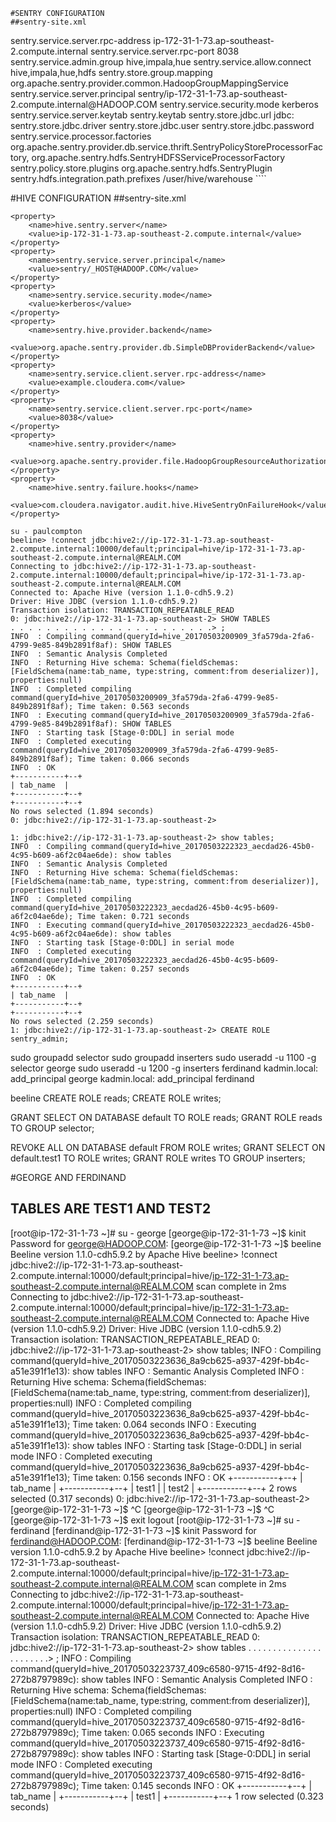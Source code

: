 ```
#SENTRY CONFIGURATION
##sentry-site.xml
```
<property>
    <name>sentry.service.server.rpc-address</name>
    <value>ip-172-31-1-73.ap-southeast-2.compute.internal</value>
</property>
  <property>
    <name>sentry.service.server.rpc-port</name>
    <value>8038</value>
</property>
<property>
    <name>sentry.service.admin.group</name>
    <value>hive,impala,hue</value>
</property>
<property>
    <name>sentry.service.allow.connect</name>
    <value>hive,impala,hue,hdfs</value>
</property>
<property>
    <name>sentry.store.group.mapping</name>
    <value>org.apache.sentry.provider.common.HadoopGroupMappingService</value>
</property>
<property>
    <name>sentry.service.server.principal</name>
    <value>sentry/ip-172-31-1-73.ap-southeast-2.compute.internal@HADOOP.COM</value>
</property>
<property>
    <name>sentry.service.security.mode</name>
    <value>kerberos</value>
</property>
<property>
    <name>sentry.service.server.keytab</name>
    <value>sentry.keytab</value>
</property>
<property>
    <name>sentry.store.jdbc.url</name>
    <value>jdbc:<JDBC connection URL for backend database></value>
</property>
<property>
    <name>sentry.store.jdbc.driver</name>
    <value><JDBC Driver class for backend database></value>
</property>
<property>
    <name>sentry.store.jdbc.user</name>
    <value><User ID for backend database user></value>
</property>
<property>
    <name>sentry.store.jdbc.password</name>
    <value><Password for backend database user></value>
</property>
<property>
    <name>sentry.service.processor.factories</name>
    <value>org.apache.sentry.provider.db.service.thrift.SentryPolicyStoreProcessorFactory, 
             org.apache.sentry.hdfs.SentryHDFSServiceProcessorFactory</value>
</property>
<property>
    <name>sentry.policy.store.plugins</name>
    <value>org.apache.sentry.hdfs.SentryPlugin</value>
</property>
<property>
    <name>sentry.hdfs.integration.path.prefixes</name>
    <value>/user/hive/warehouse</value>
</property>
````

#HIVE CONFIGURATION
##sentry-site.xml
```
<property>
    <name>hive.sentry.server</name>
    <value>ip-172-31-1-73.ap-southeast-2.compute.internal</value>
</property>
<property>
    <name>sentry.service.server.principal</name>
    <value>sentry/_HOST@HADOOP.COM</value>
</property>
<property>
    <name>sentry.service.security.mode</name>
    <value>kerberos</value>
</property>
<property>
    <name>sentry.hive.provider.backend</name>
    <value>org.apache.sentry.provider.db.SimpleDBProviderBackend</value>
</property>
<property>
    <name>sentry.service.client.server.rpc-address</name>
    <value>example.cloudera.com</value>
</property>
<property>
    <name>sentry.service.client.server.rpc-port</name>
    <value>8038</value>
</property>
<property>
    <name>hive.sentry.provider</name>
    <value>org.apache.sentry.provider.file.HadoopGroupResourceAuthorizationProvider</value>
</property>
<property>
    <name>hive.sentry.failure.hooks</name>
    <value>com.cloudera.navigator.audit.hive.HiveSentryOnFailureHook</value>
</property>
```






```
su - paulcompton
beeline> !connect jdbc:hive2://ip-172-31-1-73.ap-southeast-2.compute.internal:10000/default;principal=hive/ip-172-31-1-73.ap-southeast-2.compute.internal@REALM.COM
Connecting to jdbc:hive2://ip-172-31-1-73.ap-southeast-2.compute.internal:10000/default;principal=hive/ip-172-31-1-73.ap-southeast-2.compute.internal@REALM.COM
Connected to: Apache Hive (version 1.1.0-cdh5.9.2)
Driver: Hive JDBC (version 1.1.0-cdh5.9.2)
Transaction isolation: TRANSACTION_REPEATABLE_READ
0: jdbc:hive2://ip-172-31-1-73.ap-southeast-2> SHOW TABLES
. . . . . . . . . . . . . . . . . . . . . . .> ;
INFO  : Compiling command(queryId=hive_20170503200909_3fa579da-2fa6-4799-9e85-849b2891f8af): SHOW TABLES
INFO  : Semantic Analysis Completed
INFO  : Returning Hive schema: Schema(fieldSchemas:[FieldSchema(name:tab_name, type:string, comment:from deserializer)], properties:null)
INFO  : Completed compiling command(queryId=hive_20170503200909_3fa579da-2fa6-4799-9e85-849b2891f8af); Time taken: 0.563 seconds
INFO  : Executing command(queryId=hive_20170503200909_3fa579da-2fa6-4799-9e85-849b2891f8af): SHOW TABLES
INFO  : Starting task [Stage-0:DDL] in serial mode
INFO  : Completed executing command(queryId=hive_20170503200909_3fa579da-2fa6-4799-9e85-849b2891f8af); Time taken: 0.066 seconds
INFO  : OK
+-----------+--+
| tab_name  |
+-----------+--+
+-----------+--+
No rows selected (1.894 seconds)
0: jdbc:hive2://ip-172-31-1-73.ap-southeast-2> 
```


```
1: jdbc:hive2://ip-172-31-1-73.ap-southeast-2> show tables;
INFO  : Compiling command(queryId=hive_20170503222323_aecdad26-45b0-4c95-b609-a6f2c04ae6de): show tables
INFO  : Semantic Analysis Completed
INFO  : Returning Hive schema: Schema(fieldSchemas:[FieldSchema(name:tab_name, type:string, comment:from deserializer)], properties:null)
INFO  : Completed compiling command(queryId=hive_20170503222323_aecdad26-45b0-4c95-b609-a6f2c04ae6de); Time taken: 0.721 seconds
INFO  : Executing command(queryId=hive_20170503222323_aecdad26-45b0-4c95-b609-a6f2c04ae6de): show tables
INFO  : Starting task [Stage-0:DDL] in serial mode
INFO  : Completed executing command(queryId=hive_20170503222323_aecdad26-45b0-4c95-b609-a6f2c04ae6de); Time taken: 0.257 seconds
INFO  : OK
+-----------+--+
| tab_name  |
+-----------+--+
+-----------+--+
No rows selected (2.259 seconds)
1: jdbc:hive2://ip-172-31-1-73.ap-southeast-2> CREATE ROLE sentry_admin;
```

sudo groupadd selector
sudo groupadd inserters
sudo useradd -u 1100 -g selector george
sudo useradd -u 1200 -g inserters ferdinand
kadmin.local: add_principal george
kadmin.local: add_principal ferdinand

beeline
CREATE ROLE reads;
CREATE ROLE writes;

GRANT SELECT ON DATABASE default TO ROLE reads;
GRANT ROLE reads TO GROUP selector;

REVOKE ALL ON DATABASE default FROM ROLE writes;
GRANT SELECT ON default.test1 TO ROLE writes;
GRANT ROLE writes TO GROUP inserters;



#GEORGE AND FERDINAND
## TABLES ARE TEST1 AND TEST2
[root@ip-172-31-1-73 ~]# su - george
[george@ip-172-31-1-73 ~]$ kinit
Password for george@HADOOP.COM: 
[george@ip-172-31-1-73 ~]$ beeline
Beeline version 1.1.0-cdh5.9.2 by Apache Hive
beeline> !connect jdbc:hive2://ip-172-31-1-73.ap-southeast-2.compute.internal:10000/default;principal=hive/ip-172-31-1-73.ap-southeast-2.compute.internal@REALM.COM
scan complete in 2ms
Connecting to jdbc:hive2://ip-172-31-1-73.ap-southeast-2.compute.internal:10000/default;principal=hive/ip-172-31-1-73.ap-southeast-2.compute.internal@REALM.COM
Connected to: Apache Hive (version 1.1.0-cdh5.9.2)
Driver: Hive JDBC (version 1.1.0-cdh5.9.2)
Transaction isolation: TRANSACTION_REPEATABLE_READ
0: jdbc:hive2://ip-172-31-1-73.ap-southeast-2> show tables;
INFO  : Compiling command(queryId=hive_20170503223636_8a9cb625-a937-429f-bb4c-a51e391f1e13): show tables
INFO  : Semantic Analysis Completed
INFO  : Returning Hive schema: Schema(fieldSchemas:[FieldSchema(name:tab_name, type:string, comment:from deserializer)], properties:null)
INFO  : Completed compiling command(queryId=hive_20170503223636_8a9cb625-a937-429f-bb4c-a51e391f1e13); Time taken: 0.064 seconds
INFO  : Executing command(queryId=hive_20170503223636_8a9cb625-a937-429f-bb4c-a51e391f1e13): show tables
INFO  : Starting task [Stage-0:DDL] in serial mode
INFO  : Completed executing command(queryId=hive_20170503223636_8a9cb625-a937-429f-bb4c-a51e391f1e13); Time taken: 0.156 seconds
INFO  : OK
+-----------+--+
| tab_name  |
+-----------+--+
| test1     |
| test2     |
+-----------+--+
2 rows selected (0.317 seconds)
0: jdbc:hive2://ip-172-31-1-73.ap-southeast-2> [george@ip-172-31-1-73 ~]$ ^C
[george@ip-172-31-1-73 ~]$ ^C
[george@ip-172-31-1-73 ~]$ exit
logout
[root@ip-172-31-1-73 ~]# su - ferdinand
[ferdinand@ip-172-31-1-73 ~]$ kinit
Password for ferdinand@HADOOP.COM: 
[ferdinand@ip-172-31-1-73 ~]$ beeline
Beeline version 1.1.0-cdh5.9.2 by Apache Hive
beeline> !connect jdbc:hive2://ip-172-31-1-73.ap-southeast-2.compute.internal:10000/default;principal=hive/ip-172-31-1-73.ap-southeast-2.compute.internal@REALM.COM
scan complete in 2ms
Connecting to jdbc:hive2://ip-172-31-1-73.ap-southeast-2.compute.internal:10000/default;principal=hive/ip-172-31-1-73.ap-southeast-2.compute.internal@REALM.COM
Connected to: Apache Hive (version 1.1.0-cdh5.9.2)
Driver: Hive JDBC (version 1.1.0-cdh5.9.2)
Transaction isolation: TRANSACTION_REPEATABLE_READ
0: jdbc:hive2://ip-172-31-1-73.ap-southeast-2> show tables
. . . . . . . . . . . . . . . . . . . . . . .> ;
INFO  : Compiling command(queryId=hive_20170503223737_409c6580-9715-4f92-8d16-272b8797989c): show tables
INFO  : Semantic Analysis Completed
INFO  : Returning Hive schema: Schema(fieldSchemas:[FieldSchema(name:tab_name, type:string, comment:from deserializer)], properties:null)
INFO  : Completed compiling command(queryId=hive_20170503223737_409c6580-9715-4f92-8d16-272b8797989c); Time taken: 0.065 seconds
INFO  : Executing command(queryId=hive_20170503223737_409c6580-9715-4f92-8d16-272b8797989c): show tables
INFO  : Starting task [Stage-0:DDL] in serial mode
INFO  : Completed executing command(queryId=hive_20170503223737_409c6580-9715-4f92-8d16-272b8797989c); Time taken: 0.145 seconds
INFO  : OK
+-----------+--+
| tab_name  |
+-----------+--+
| test1     |
+-----------+--+
1 row selected (0.323 seconds)
```
